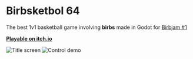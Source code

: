 # Birbsketbol 64
The best 1v1 basketball game involving **birbs** made in Godot for [Birbjam #1](https://itch.io/jam/birbjam-1)

[**Playable on itch.io**](https://king-f-crimson.itch.io/birbsketbol-64)

![Title screen](king_f_crimson_birbsketbol_64.png?raw=true "Title screen")
![Control demo](birbsketbol_screenshot_control.png?raw=true "Control demo")
